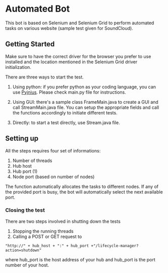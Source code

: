 # Automated Bot
This bot is based on Selenium and Selenium Grid to perform automated tasks on various website (sample test given for SoundCloud). 

## Getting Started
Make sure to have the correct driver for the browser you prefer to use installed and the location mentioned in the Selenium Grid driver initialization. 

There are three ways to start the test.
1. Using python: if you prefer python as your coding language, you can use [Pyjnius](https://github.com/kivy/pyjnius). Please check main.py file for instructions.

2. Using GUI: there's a sample class FrameMain.java to create a GUI and call StreamMain.java file. You can setup the appropriate fields and call the functions accordingly to initiate different tests.

3. Directly: to start a test directly, use Stream.java file. 


## Setting up
All the steps requires four set of informations:
1. Number of threads
2. Hub host
3. Hub port (1)
4. Node port (based on number of nodes)

The function automatically allocates the tasks to different nodes. If any of the provided port is busy, the bot will automatically select the next available port.

### Closing the test
There are two steps involved in shutting down the tests
1. Stopping the running threads
2. Calling a POST or GET request to 
```
"http://" + hub_host + ":" + hub_port +"/lifecycle-manager?action=shutdown" 
```
where hub_port is the host address of your hub and hub_port is the port number of your host.


